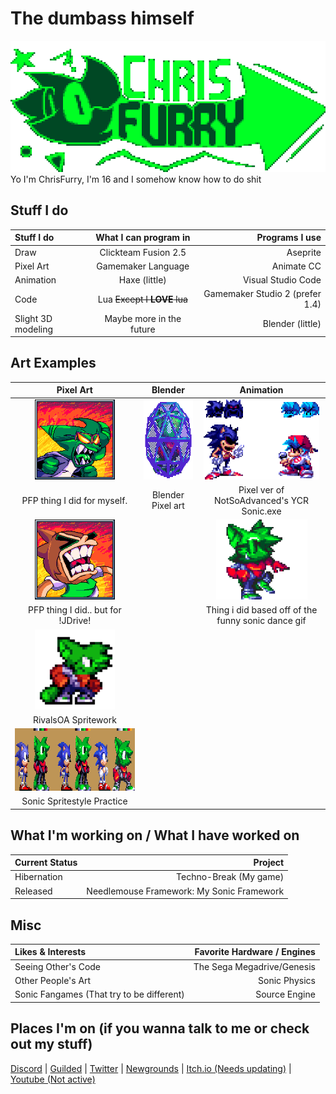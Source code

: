 # The dumbass himself
<img src="Images/Logos/ChrisFurry.png">
Yo I'm ChrisFurry, I'm 16 and I somehow know how to do shit

## Stuff I do
| Stuff I do | What I can program in | Programs I use |
| :--- | :---: | ---: |
| Draw | Clickteam Fusion 2.5 | Aseprite |
| Pixel Art | Gamemaker Language | Animate CC |
| Animation | Haxe (little) | Visual Studio Code |
| Code | Lua ~~Except I **LOVE** lua~~ | Gamemaker Studio 2 (prefer 1.4) |
| Slight 3D modeling | Maybe more in the future | Blender (little) |
## Art Examples
| Pixel Art | Blender | Animation |
| :---: | :---: | :---: |
| <img src="Images/MyArt/PixelArtExample1.png" width="128" height="128" /> | <img src="Images/MyArt/BlenderExample1.gif" width="128" height="128" /> | <img src="Images/MyArt/AnimationExample1.gif" width="185" height="128" /> |
| PFP thing I did for myself. | Blender Pixel art | Pixel ver of NotSoAdvanced's YCR Sonic.exe |
| <img src="Images/MyArt/PixelArtExample2.png" width="128" height="128" /> | | <img src="Images/MyArt/AnimationExample2.gif" width="146" height="128" /> |
| PFP thing I did.. but for !JDrive! |  | Thing i did based off of the funny sonic dance gif |
| <img src="Images/MyArt/PixelArtExample3.png" width="128" height="128" /> |  |  |
| RivalsOA Spritework |  |  |
| <img src="Images/MyArt/PixelArtExample4.png" width="414" height="100" /> |  |
| Sonic Spritestyle Practice |  |
## What I'm working on / What I have worked on
| Current Status | Project |
| :--- | ---: |
| Hibernation |Techno-Break (My game) |
| Released | Needlemouse Framework: My Sonic Framework |
## Misc
| Likes & Interests | Favorite Hardware / Engines |
| :--- | ---: |
| Seeing Other's Code | The Sega Megadrive/Genesis |
| Other People's Art | Sonic Physics |
| Sonic Fangames (That try to be different) | Source Engine |
## Places I'm on (if you wanna talk to me or check out my stuff)
[Discord](ChrisFurry#2005) | 
[Guilded](https://www.guilded.gg/u/ChrisFurry2005) | 
[Twitter](https://twitter.com/ChrisFurry2005) | 
[Newgrounds](https://chrisfurry.newgrounds.com/) | 
[Itch.io (Needs updating)](https://chrisfurry.itch.io/) | 
[Youtube (Not active)](https://www.youtube.com/channel/UCwN4qToe_0f_99PdNhbaz5g)

